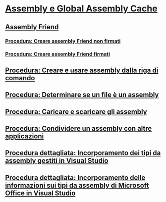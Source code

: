 # [Assembly e Global Assembly Cache](index.md)
## [Assembly Friend](friend-assemblies.md)
### [Procedura: Creare assembly Friend non firmati](how-to-create-unsigned-friend-assemblies.md)
### [Procedura: Creare assembly Friend firmati](how-to-create-signed-friend-assemblies.md)
## [Procedura: Creare e usare assembly dalla riga di comando](how-to-create-and-use-assemblies-using-the-command-line.md)
## [Procedura: Determinare se un file è un assembly](how-to-determine-if-a-file-is-an-assembly.md)
## [Procedura: Caricare e scaricare gli assembly](how-to-load-and-unload-assemblies.md)
## [Procedura: Condividere un assembly con altre applicazioni](how-to-share-an-assembly-with-other-applications.md)
## [Procedura dettagliata: Incorporamento dei tipi da assembly gestiti in Visual Studio](walkthrough-embedding-types-from-managed-assemblies-in-visual-studio.md)
## [Procedura dettagliata: Incorporamento delle informazioni sui tipi da assembly di Microsoft Office in Visual Studio](walkthrough-embedding-type-information-from-microsoft-office-assemblies.md)
